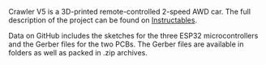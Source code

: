 Crawler V5 is a 3D-printed remote-controlled 2-speed AWD car. 
The full description of the project can be found on [Instructables](https://www.instructables.com/3D-Printed-Remote-Controlled-2-speed-AWD-Car/).

Data on GitHub includes the sketches for the three ESP32 microcontrollers and the Gerber files for the two PCBs. The Gerber files are available in folders as well as packed in .zip archives.
